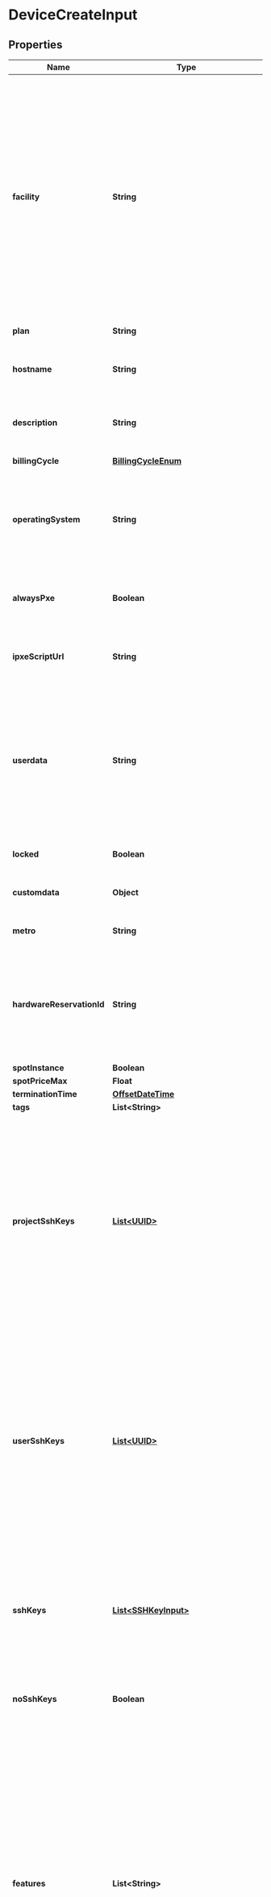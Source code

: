 
# DeviceCreateInput

## Properties
Name | Type | Description | Notes
------------ | ------------- | ------------- | -------------
**facility** | **String** | The datacenter where the device should be created.  The API will accept either a single facility &#x60;{ \&quot;facility\&quot;: \&quot;f1\&quot; }&#x60;, or it can be instructed to create the device in the best available datacenter &#x60;{ \&quot;facility\&quot;: \&quot;any\&quot; }&#x60;.  Additionally it is possible to set a prioritized location selection. For example &#x60;{ \&quot;facility\&quot;: [\&quot;f3\&quot;, \&quot;f2\&quot;, \&quot;any\&quot;] }&#x60; can be used to prioritize &#x60;f3&#x60; and then &#x60;f2&#x60; before accepting &#x60;any&#x60; facility. If none of the facilities provided have availability for the requested device the request will fail. | 
**plan** | **String** | The slug of the device plan to provision. | 
**hostname** | **String** | The hostname to use within the operating system. The same hostname may be used on multiple devices within a project. |  [optional]
**description** | **String** | Any description of the device or how it will be used. This may be used to inform other API consumers with project access. |  [optional]
**billingCycle** | [**BillingCycleEnum**](#BillingCycleEnum) | The billing cycle of the device. |  [optional]
**operatingSystem** | **String** | The slug of the operating system to provision. Check the Equinix Metal operating system documentation for rules that may be imposed per operating system, including restrictions on IP address options and device plans. | 
**alwaysPxe** | **Boolean** | When true, devices with a &#x60;custom_ipxe&#x60; OS will always boot to iPXE. The default setting of false ensures that iPXE will be used on only the first boot. |  [optional]
**ipxeScriptUrl** | **String** | When set, the device will chainload an iPXE Script at boot fetched from the supplied URL.        See [Custom iPXE](https://metal.equinix.com/developers/docs/operating-systems/custom-ipxe/) for more details. |  [optional]
**userdata** | **String** | The userdata presented in the metadata service for this device.  Userdata is fetched and interpretted by the operating system installed on the device. Acceptable formats are determined by the operating system, with the exception of a special iPXE enabling syntax which is handled before the operating system starts.        See [Server User Data](https://metal.equinix.com/developers/docs/servers/user-data/) and [Provisioning with Custom iPXE](https://metal.equinix.com/developers/docs/operating-systems/custom-ipxe/#provisioning-with-custom-ipxe) for more details. |  [optional]
**locked** | **Boolean** | Whether the device should be locked, preventing accidental deletion. |  [optional]
**customdata** | **Object** | Customdata is an arbitrary JSON value that can be accessed via the metadata service. |  [optional]
**metro** | **String** | Metro code or ID of where the instance should be provisioned in. |  [optional]
**hardwareReservationId** | **String** | The Hardware Reservation UUID to provision. Alternatively, &#x60;next-available&#x60; can be specified to select from any of the available hardware reservations. An error will be returned if the requested reservation option is not available.        See [Reserved Hardware](https://metal.equinix.com/developers/docs/deploy/reserved/) for more details. |  [optional]
**spotInstance** | **Boolean** |  |  [optional]
**spotPriceMax** | **Float** |  |  [optional]
**terminationTime** | [**OffsetDateTime**](OffsetDateTime.md) |  |  [optional]
**tags** | **List&lt;String&gt;** |  |  [optional]
**projectSshKeys** | [**List&lt;UUID&gt;**](UUID.md) | A list of UUIDs identifying the device parent project that should be authorized to access this device (typically via /root/.ssh/authorized_keys). These keys will also appear in the device metadata.  If no SSH keys are specified (&#x60;user_ssh_keys&#x60;, &#x60;project_ssh_keys&#x60;, and &#x60;ssh_keys&#x60; are all empty lists or omitted), all parent project keys, parent project members keys and organization members keys will be included. This behaviour can be changed with &#39;no_ssh_keys&#39; option to omit any SSH key being added.   |  [optional]
**userSshKeys** | [**List&lt;UUID&gt;**](UUID.md) | A list of UUIDs identifying the users that should be authorized to access this device (typically via /root/.ssh/authorized_keys).  These keys will also appear in the device metadata.  The users must be members of the project or organization.  If no SSH keys are specified (&#x60;user_ssh_keys&#x60;, &#x60;project_ssh_keys&#x60;, and &#x60;ssh_keys&#x60; are all empty lists or omitted), all parent project keys, parent project members keys and organization members keys will be included. This behaviour can be changed with &#39;no_ssh_keys&#39; option to omit any SSH key being added.  |  [optional]
**sshKeys** | [**List&lt;SSHKeyInput&gt;**](SSHKeyInput.md) | A list of new or existing project ssh_keys that should be authorized to access this device (typically via /root/.ssh/authorized_keys). These keys will also appear in the device metadata.  These keys are added in addition to any keys defined by   &#x60;project_ssh_keys&#x60; and &#x60;user_ssh_keys&#x60;.  |  [optional]
**noSshKeys** | **Boolean** | Overrides default behaviour of attaching all of the organization members ssh keys and project ssh keys to device if no specific keys specified |  [optional]
**features** | **List&lt;String&gt;** | The features attribute allows you to optionally specify what features your server should have.  In the API shorthand syntax, all features listed are &#x60;required&#x60;:  &#x60;&#x60;&#x60; { \&quot;features\&quot;: [\&quot;tpm\&quot;] } &#x60;&#x60;&#x60;  Alternatively, if you do not require a certain feature, but would prefer to be assigned a server with that feature if there are any available, you may specify that feature with a &#x60;preferred&#x60; value. The request will not fail if we have no servers with that feature in our inventory. The API offers an alternative syntax for mixing preferred and required features:  &#x60;&#x60;&#x60; { \&quot;features\&quot;: { \&quot;tpm\&quot;: \&quot;required\&quot;, \&quot;raid\&quot;: \&quot;preferred\&quot; } } &#x60;&#x60;&#x60;  The request will only fail if there are no available servers matching the required &#x60;tpm&#x60; criteria. |  [optional]
**publicIpv4SubnetSize** | [**BigDecimal**](BigDecimal.md) | Deprecated. Use ip_addresses. Subnet range for addresses allocated to this device. Your project must have addresses available for a non-default request. |  [optional]
**privateIpv4SubnetSize** | [**BigDecimal**](BigDecimal.md) | Deprecated. Use ip_addresses. Subnet range for addresses allocated to this device. |  [optional]
**ipAddresses** | [**List&lt;DeviceCreateInputIpAddresses&gt;**](DeviceCreateInputIpAddresses.md) | The &#x60;ip_addresses attribute will allow you to specify the addresses you want created with your device.  The default value configures public IPv4, public IPv6, and private IPv4.  Private IPv4 address is required. When specifying &#x60;ip_addresses&#x60;, one of the array items must enable private IPv4.  Some operating systems require public IPv4 address. In those cases you will receive an error message if public IPv4 is not enabled.  For example, to only configure your server with a private IPv4 address, you can send &#x60;{ \&quot;ip_addresses\&quot;: [{ \&quot;address_family\&quot;: 4, \&quot;public\&quot;: false }] }&#x60;.  It is possible to request a subnet size larger than a &#x60;/30&#x60; by assigning addresses using the UUID(s) of ip_reservations in your project.  For example, &#x60;{ \&quot;ip_addresses\&quot;: [..., {\&quot;address_family\&quot;: 4, \&quot;public\&quot;: true, \&quot;ip_reservations\&quot;: [\&quot;uuid1\&quot;, \&quot;uuid2\&quot;]}] }&#x60;  To access a server without public IPs, you can use our Out-of-Band console access (SOS) or proxy through another server in the project with public IPs enabled. |  [optional]


<a name="BillingCycleEnum"></a>
## Enum: BillingCycleEnum
Name | Value
---- | -----
HOURLY | &quot;hourly&quot;
DAILY | &quot;daily&quot;
MONTHLY | &quot;monthly&quot;
YEARLY | &quot;yearly&quot;



